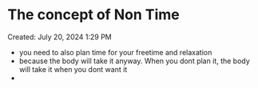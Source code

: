 # The concept of Non Time

Created: July 20, 2024 1:29 PM

- you need to also plan time for your freetime and relaxation
- because the body will take it anyway. When you dont plan it, the body will take it when you dont want it
-